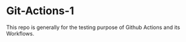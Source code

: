 # Git-Actions-1
This repo is generally for the testing purpose of Github Actions and its Workflows.
